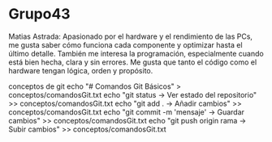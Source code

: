 # Grupo43

Matias Astrada: Apasionado por el hardware y el rendimiento de las PCs, me gusta saber cómo funciona cada componente y optimizar hasta el último detalle. También me interesa la programación, especialmente cuando está bien hecha, clara y sin errores. Me gusta que tanto el código como el hardware tengan lógica, orden y propósito.


conceptos de git
echo "# Comandos Git Básicos" > conceptos/comandosGit.txt
echo "git status -> Ver estado del repositorio" >> conceptos/comandosGit.txt
echo "git add . -> Añadir cambios" >> conceptos/comandosGit.txt
echo "git commit -m 'mensaje' -> Guardar cambios" >> conceptos/comandosGit.txt
echo "git push origin rama -> Subir cambios" >> conceptos/comandosGit.txt

